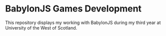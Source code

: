 # BabylonJS Games Development

This repository displays my working with BabylonJS during my third year at University of the West of Scotland.
